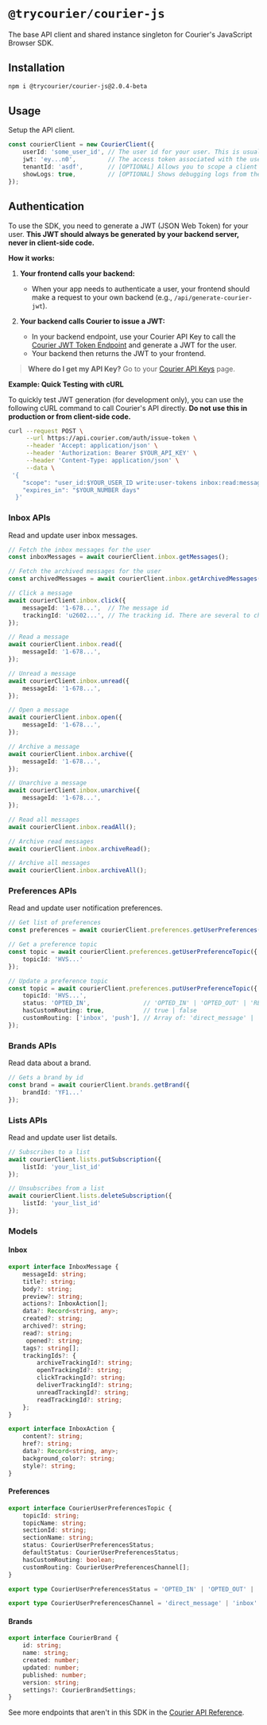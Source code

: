 # `@trycourier/courier-js`

The base API client and shared instance singleton for Courier's JavaScript Browser SDK.

## Installation

```sh
npm i @trycourier/courier-js@2.0.4-beta
```

## Usage

Setup the API client.

```ts
const courierClient = new CourierClient({
    userId: 'some_user_id', // The user id for your user. This is usually the user id you maintain in your system for a user.
    jwt: 'ey...n0',         // The access token associated with the user.
    tenantId: 'asdf',       // [OPTIONAL] Allows you to scope a client to a specific tenant. If you didn't configure multi-tenant routing, you probably don't need this.
    showLogs: true,         // [OPTIONAL] Shows debugging logs from the client. Defaults to process.env.NODE_ENV === 'development'.
});
```

## Authentication

To use the SDK, you need to generate a JWT (JSON Web Token) for your user. **This JWT should always be generated by your backend server, never in client-side code.**

**How it works:**

1. **Your frontend calls your backend:**  
   - When your app needs to authenticate a user, your frontend should make a request to your own backend (e.g., `/api/generate-courier-jwt`).

2. **Your backend calls Courier to issue a JWT:**  
   - In your backend endpoint, use your Courier API Key to call the [Courier JWT Token Endpoint](https://www.courier.com/docs/reference/auth/issue-token) and generate a JWT for the user.
   - Your backend then returns the JWT to your frontend.

> **Where do I get my API Key?** Go to your [Courier API Keys](https://app.courier.com/settings/api-keys) page.

**Example: Quick Testing with cURL**

To quickly test JWT generation (for development only), you can use the following cURL command to call Courier's API directly. **Do not use this in production or from client-side code.**

```sh
curl --request POST \
     --url https://api.courier.com/auth/issue-token \
     --header 'Accept: application/json' \
     --header 'Authorization: Bearer $YOUR_API_KEY' \
     --header 'Content-Type: application/json' \
     --data \
 '{
    "scope": "user_id:$YOUR_USER_ID write:user-tokens inbox:read:messages inbox:write:events read:preferences write:preferences read:brands",
    "expires_in": "$YOUR_NUMBER days"
  }'
```

### Inbox APIs

Read and update user inbox messages.

```ts
// Fetch the inbox messages for the user
const inboxMessages = await courierClient.inbox.getMessages();

// Fetch the archived messages for the user
const archivedMessages = await courierClient.inbox.getArchivedMessages();

// Click a message
await courierClient.inbox.click({
    messageId: '1-678...',  // The message id
    trackingId: 'u2602...', // The tracking id. There are several to choose from on the InboxMessage object.
});

// Read a message
await courierClient.inbox.read({
    messageId: '1-678...',
});

// Unread a message
await courierClient.inbox.unread({
    messageId: '1-678...',
});

// Open a message
await courierClient.inbox.open({
    messageId: '1-678...',
});

// Archive a message
await courierClient.inbox.archive({
    messageId: '1-678...',
});

// Unarchive a message
await courierClient.inbox.unarchive({
    messageId: '1-678...',
});

// Read all messages
await courierClient.inbox.readAll();

// Archive read messages
await courierClient.inbox.archiveRead();

// Archive all messages
await courierClient.inbox.archiveAll();
```

### Preferences APIs

Read and update user notification preferences.

```ts
// Get list of preferences
const preferences = await courierClient.preferences.getUserPreferences();

// Get a preference topic
const topic = await courierClient.preferences.getUserPreferenceTopic({
    topicId: 'HVS...'
});

// Update a preference topic
const topic = await courierClient.preferences.putUserPreferenceTopic({
    topicId: 'HVS...',
    status: 'OPTED_IN',               // 'OPTED_IN' | 'OPTED_OUT' | 'REQUIRED'
    hasCustomRouting: true,           // true | false
    customRouting: ['inbox', 'push'], // Array of: 'direct_message' | 'inbox' | 'email' | 'push' | 'sms' | 'webhook'
});
```

### Brands APIs

Read data about a brand.

```ts
// Gets a brand by id
const brand = await courierClient.brands.getBrand({
    brandId: 'YF1...'
});
```

### Lists APIs

Read and update user list details.

```ts
// Subscribes to a list
await courierClient.lists.putSubscription({
    listId: 'your_list_id'
});

// Unsubscribes from a list
await courierClient.lists.deleteSubscription({
    listId: 'your_list_id'
});
```

### Models

#### Inbox

```ts
export interface InboxMessage {
    messageId: string;
    title?: string;
    body?: string;
    preview?: string;
    actions?: InboxAction[];
    data?: Record<string, any>;
    created?: string;
    archived?: string;
    read?: string;
     opened?: string;
    tags?: string[];
    trackingIds?: {
        archiveTrackingId?: string;
        openTrackingId?: string;
        clickTrackingId?: string;
        deliverTrackingId?: string;
        unreadTrackingId?: string;
        readTrackingId?: string;
    };
}

export interface InboxAction {
    content?: string;
    href?: string;
    data?: Record<string, any>;
    background_color?: string;
    style?: string;
}
```

#### Preferences

```ts
export interface CourierUserPreferencesTopic {
    topicId: string;
    topicName: string;
    sectionId: string;
    sectionName: string;
    status: CourierUserPreferencesStatus;
    defaultStatus: CourierUserPreferencesStatus;
    hasCustomRouting: boolean;
    customRouting: CourierUserPreferencesChannel[];
}

export type CourierUserPreferencesStatus = 'OPTED_IN' | 'OPTED_OUT' | 'REQUIRED' | 'UNKNOWN';

export type CourierUserPreferencesChannel = 'direct_message' | 'inbox' | 'email' | 'push' | 'sms' | 'webhook' | 'unknown';
```

#### Brands

```ts
export interface CourierBrand {
    id: string;
    name: string;
    created: number;
    updated: number;
    published: number;
    version: string;
    settings?: CourierBrandSettings;
}
```

See more endpoints that aren't in this SDK in the [Courier API Reference](https://www.courier.com/docs/reference/intro).
